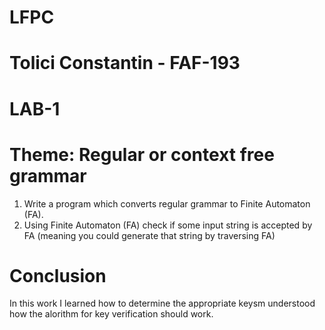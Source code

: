 # LFPC
# Tolici Constantin - FAF-193
# LAB-1
# Theme: Regular or context free grammar
1. Write a program which converts regular grammar to Finite Automaton (FA).
2. Using Finite Automaton (FA) check if some input string is accepted by FA  (meaning you could generate that string by traversing FA)

# Conclusion
In this work I learned how to determine the appropriate keysm understood how the alorithm for key verification should work.
